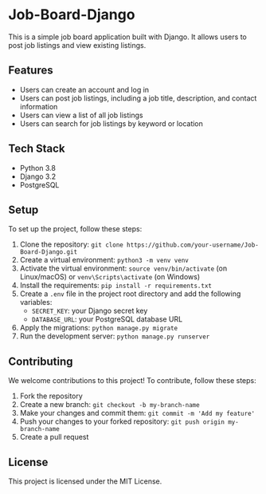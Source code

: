 # Job-Board-Django

This is a simple job board application built with Django. It allows users to post job listings and view existing listings.

## Features

- Users can create an account and log in
- Users can post job listings, including a job title, description, and contact information
- Users can view a list of all job listings
- Users can search for job listings by keyword or location

## Tech Stack

- Python 3.8
- Django 3.2
- PostgreSQL

## Setup

To set up the project, follow these steps:

1. Clone the repository: `git clone https://github.com/your-username/Job-Board-Django.git`
2. Create a virtual environment: `python3 -m venv venv`
3. Activate the virtual environment: `source venv/bin/activate` (on Linux/macOS) or `venv\Scripts\activate` (on Windows)
4. Install the requirements: `pip install -r requirements.txt`
5. Create a `.env` file in the project root directory and add the following variables:
   - `SECRET_KEY`: your Django secret key
   - `DATABASE_URL`: your PostgreSQL database URL
6. Apply the migrations: `python manage.py migrate`
7. Run the development server: `python manage.py runserver`

## Contributing

We welcome contributions to this project! To contribute, follow these steps:

1. Fork the repository
2. Create a new branch: `git checkout -b my-branch-name`
3. Make your changes and commit them: `git commit -m 'Add my feature'`
4. Push your changes to your forked repository: `git push origin my-branch-name`
5. Create a pull request

## License

This project is licensed under the MIT License.
